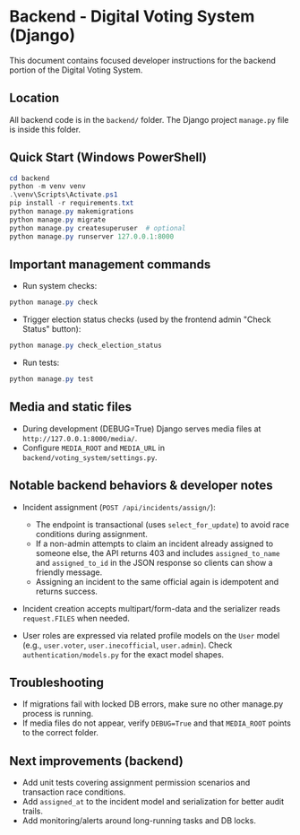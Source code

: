 # Backend - Digital Voting System (Django)

This document contains focused developer instructions for the backend portion of the Digital Voting System.

## Location

All backend code is in the `backend/` folder. The Django project `manage.py` file is inside this folder.

## Quick Start (Windows PowerShell)

```powershell
cd backend
python -m venv venv
.\venv\Scripts\Activate.ps1
pip install -r requirements.txt
python manage.py makemigrations
python manage.py migrate
python manage.py createsuperuser  # optional
python manage.py runserver 127.0.0.1:8000
```

## Important management commands

- Run system checks:

```powershell
python manage.py check
```

- Trigger election status checks (used by the frontend admin "Check Status" button):

```powershell
python manage.py check_election_status
```

- Run tests:

```powershell
python manage.py test
```

## Media and static files

- During development (DEBUG=True) Django serves media files at `http://127.0.0.1:8000/media/`.
- Configure `MEDIA_ROOT` and `MEDIA_URL` in `backend/voting_system/settings.py`.

## Notable backend behaviors & developer notes

- Incident assignment (`POST /api/incidents/assign/`):
  - The endpoint is transactional (uses `select_for_update`) to avoid race conditions during assignment.
  - If a non-admin attempts to claim an incident already assigned to someone else, the API returns 403 and includes `assigned_to_name` and `assigned_to_id` in the JSON response so clients can show a friendly message.
  - Assigning an incident to the same official again is idempotent and returns success.

- Incident creation accepts multipart/form-data and the serializer reads `request.FILES` when needed.

- User roles are expressed via related profile models on the `User` model (e.g., `user.voter`, `user.inecofficial`, `user.admin`). Check `authentication/models.py` for the exact model shapes.

## Troubleshooting

- If migrations fail with locked DB errors, make sure no other manage.py process is running.
- If media files do not appear, verify `DEBUG=True` and that `MEDIA_ROOT` points to the correct folder.

## Next improvements (backend)

- Add unit tests covering assignment permission scenarios and transaction race conditions.
- Add `assigned_at` to the incident model and serialization for better audit trails.
- Add monitoring/alerts around long-running tasks and DB locks.
